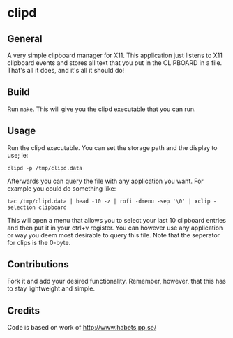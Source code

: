 # clipd

## General

A very simple clipboard manager for X11. This application just listens to X11 clipboard events and stores all text that you put in the CLIPBOARD in a file. That's all it does, and it's all it should do!

## Build

Run `make`. This will give you the clipd executable that you can run.

## Usage

Run the clipd executable. You can set the storage path and the display to use; ie:

`clipd -p /tmp/clipd.data`

Afterwards you can query the file with any application you want. For example you could do something like: 

`tac /tmp/clipd.data | head -10 -z | rofi -dmenu -sep '\0' | xclip -selection clipboard`

This will open a menu that allows you to select your last 10 clipboard entries and then put it in your ctrl+v register. 
You can however use any application or way you deem most desirable to query this file. Note that the seperator for clips is the 0-byte.

## Contributions

Fork it and add your desired functionality. Remember, however, that this has to stay lightweight and simple.

## Credits

Code is based on work of http://www.habets.pp.se/
